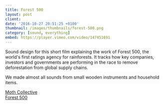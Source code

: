 ```yaml
---
title: Forest 500
layout: post
client:
date: '2016-10-27 20:51:25 +0100'
thumbnail: /images/thumbnails/forest-500.png
category: [sound, everything]
embed: https://player.vimeo.com/video/147451691
---
```


Sound design for this short film explaining the work of Forest 500, the world's first ratings agency for rainforests. It tracks how key companies, investors and governments are performing in the race to remove deforestation from global supply chains.

We made almost all sounds from small wooden instruments and household items.

[Moth Collective](http://www.mothcollective.co.uk/)  
[Forest 500](forest500.org)
